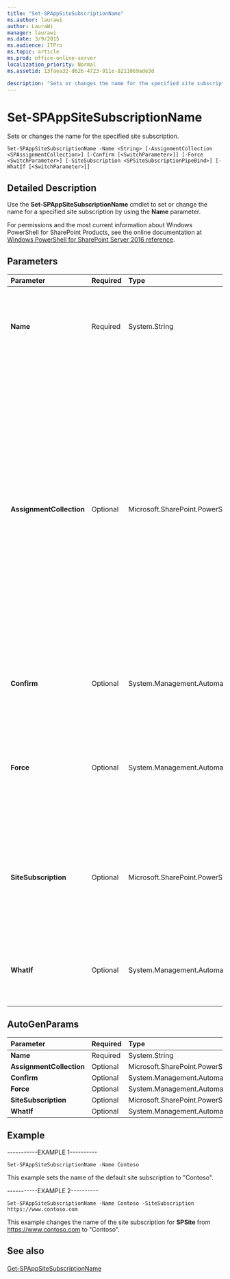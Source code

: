 ```yaml
---
title: "Set-SPAppSiteSubscriptionName"
ms.author: laurawi
author: LauraWi
manager: laurawi
ms.date: 3/9/2015
ms.audience: ITPro
ms.topic: article
ms.prod: office-online-server
localization_priority: Normal
ms.assetid: 13faea32-d626-4723-911e-8211069ade3d

description: "Sets or changes the name for the specified site subscription."
---
```


# Set-SPAppSiteSubscriptionName

Sets or changes the name for the specified site subscription.
  
```
Set-SPAppSiteSubscriptionName -Name <String> [-AssignmentCollection <SPAssignmentCollection>] [-Confirm [<SwitchParameter>]] [-Force <SwitchParameter>] [-SiteSubscription <SPSiteSubscriptionPipeBind>] [-WhatIf [<SwitchParameter>]]
```

## Detailed Description

Use the **Set-SPAppSiteSubscriptionName** cmdlet to set or change the name for a specified site subscription by using the **Name** parameter. 
  
For permissions and the most current information about Windows PowerShell for SharePoint Products, see the online documentation at [Windows PowerShell for SharePoint Server 2016 reference](https://go.microsoft.com/fwlink/p/?LinkId=671715).
  
## Parameters

|**Parameter**|**Required**|**Type**|**Description**|
|:-----|:-----|:-----|:-----|
|**Name** <br/> |Required  <br/> |System.String  <br/> |Specifies the name for the site subscription.  <br/> Each site subscription must have a unique name. The name is used in part to determine the domain that apps for SharePoint are installed in for each site subscription.  <br/> |
|**AssignmentCollection** <br/> |Optional  <br/> |Microsoft.SharePoint.PowerShell.SPAssignmentCollection  <br/> |Manages objects for the purpose of proper disposal. Use of objects, such as **SPWeb** or **SPSite**, can use large amounts of memory and use of these objects in Windows PowerShell scripts requires proper memory management. Using the **SPAssignment** object, you can assign objects to a variable and dispose of the objects after they are needed to free up memory. When **SPWeb**, **SPSite**, or **SPSiteAdministration** objects are used, the objects are automatically disposed of if an assignment collection or the **Global** parameter is not used.  <br/> > [!NOTE]> When the **Global** parameter is used, all objects are contained in the global store. If objects are not immediately used, or disposed of by using the **Stop-SPAssignment** command, an out-of-memory scenario can occur.           |
|**Confirm** <br/> |Optional  <br/> |System.Management.Automation.SwitchParameter  <br/> |Prompts you for confirmation before executing the command. For more information, type the following command: **get-help about_commonparameters** <br/> |
|**Force** <br/> |Optional  <br/> |System.Management.Automation.SwitchParameter  <br/> |The site subscription name is recorded in other databases in the SharePoint farm. In cases such as disaster recovery or restore of the SharePoint farm, the **Force** parameter can be specified to ensure that the site subscription name has been propagated appropriately throughout the SharePoint farm.  <br/> |
|**SiteSubscription** <br/> |Optional  <br/> |Microsoft.SharePoint.PowerShell.SPSiteSubscriptionPipeBind  <br/> |Specifies the **SPSiteSubscription** object or the **SPSiteSubscription Id** or the URL of an **SPSite**. If this parameter is not specified, then the default site subscription is used. All SharePoint **SPSites** are members of the default site subscription if they have not been specifically assigned a site subscription.  <br/> |
|**WhatIf** <br/> |Optional  <br/> |System.Management.Automation.SwitchParameter  <br/> |Displays a message that describes the effect of the command instead of executing the command. For more information, type the following command: **get-help about_commonparameters** <br/> |
   
## AutoGenParams

|**Parameter**|**Required**|**Type**|**Description**|
|:-----|:-----|:-----|:-----|
|**Name** <br/> |Required  <br/> |System.String  <br/> ||
|**AssignmentCollection** <br/> |Optional  <br/> |Microsoft.SharePoint.PowerShell.SPAssignmentCollection  <br/> ||
|**Confirm** <br/> |Optional  <br/> |System.Management.Automation.SwitchParameter  <br/> ||
|**Force** <br/> |Optional  <br/> |System.Management.Automation.SwitchParameter  <br/> ||
|**SiteSubscription** <br/> |Optional  <br/> |Microsoft.SharePoint.PowerShell.SPSiteSubscriptionPipeBind  <br/> ||
|**WhatIf** <br/> |Optional  <br/> |System.Management.Automation.SwitchParameter  <br/> ||
   
## Example

-----------EXAMPLE 1---------- 
  
```
Set-SPAppSiteSubscriptionName -Name Contoso
```

This example sets the name of the default site subscription to "Contoso".
  
-----------EXAMPLE 2---------- 
  
```
Set-SPAppSiteSubscriptionName -Name Contoso -SiteSubscription https://www.contoso.com
```

This example changes the name of the site subscription for **SPSite** from https://www.contoso.com to "Contoso". 
  
## See also

#### 

[Get-SPAppSiteSubscriptionName](get-spappsitesubscriptionname.md)

